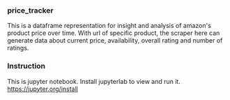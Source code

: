 ### price_tracker
This is a dataframe representation for insight and analysis of amazon's product price over time. With url of specific product, the scraper here can generate data about current price, availability, overall rating and number of ratings.
### Instruction
This is jupyter notebook. Install jupyterlab to view and run it.
https://jupyter.org/install
